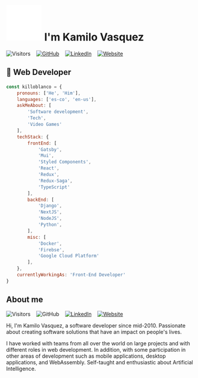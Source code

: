 # ![wave] I'm Kamilo Vasquez

![Visitors] &nbsp;&nbsp;
[![GitHub]](https://github.com/killoblanco?tab=followers) &nbsp;&nbsp;
[![LinkedIn]](https://www.linkedin.com/in/killoblanco/) &nbsp;&nbsp;
[![Website]](https://whois.kamilo.dev/)

## 🦄 Web Developer

```javascript
const killoblanco = {
    pronouns: ['He', 'Him'],
    languages: ['es-co', 'en-us'],
    askMeAbout: [
        'Software development',
        'Tech',
        'Video Games'
    ],
    techStack: {
        frontEnd: [
            'Gatsby',
            'Mui',
            'Styled Components',
            'React',
            'Redux',
            'Redux-Saga',
            'TypeScript'
        ],
        backEnd: [
            'Django',
            'NextJS',
            'NodeJS',
            'Python',
        ],
        misc: [
            'Docker',
            'Firebse',
            'Google Cloud Platform'
        ],
    },
    currentlyWorkingAs: 'Front-End Developer'
}
```

## About me

![Visitors] &nbsp;&nbsp;
![GitHub] &nbsp;&nbsp;
[![LinkedIn]](https://www.linkedin.com/in/killoblanco/) &nbsp;&nbsp;
[![Website]](https://whois.kamilo.dev/)

Hi, I'm Kamilo Vasquez, a software developer since mid-2010. Passionate about creating software solutions that have an impact on people's lives.

I have worked with teams from all over the world on large projects and with different roles in web development. In addition, with some participation in other areas of development such as mobile applications, desktop applications, and WebAssembly. Self-taught and enthusiastic about Artificial Intelligence.

[visitors]: https://visitor-badge.laobi.icu/badge?page_id=killoblanco
[github]: https://img.shields.io/github/followers/killoblanco?style=social
[linkedin]: https://img.shields.io/badge/-Kamilo_Vasquez-blue?style=plastic&logo=Linkedin&logoColor=white&link=https://www.linkedin.com/in/killoblanco/
[website]: https://img.shields.io/badge/-Website-blue?style=plastic&logo=MicrosoftEdge&color=3277BC&link=https://whois.kamilo.dev/
[wave]: public/assets/wave.svg
